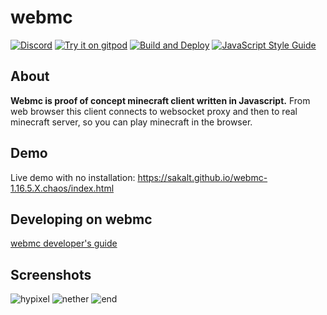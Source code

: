 # webmc

[![Discord](https://img.shields.io/badge/chat-on%20discord-brightgreen.svg)](https://discord.gg/h6DQzDx2G7)
[![Try it on gitpod](https://img.shields.io/badge/try-on%20gitpod-brightgreen.svg)](https://gitpod.io/#https://github.com/michaljaz/web-minecraft)
[![Build and Deploy](https://github.com/michaljaz/web-minecraft/actions/workflows/github-pages.yaml/badge.svg)](https://github.com/michaljaz/web-minecraft/actions/workflows/github-pages.yaml)
[![JavaScript Style Guide](https://img.shields.io/badge/code_style-standard-brightgreen.svg)](https://standardjs.com)
## About

**Webmc is proof of concept minecraft client written in Javascript.** From web browser this client connects to websocket proxy and then to real minecraft server, so you can play minecraft in the browser.

## Demo
Live demo with no installation: https://sakalt.github.io/webmc-1.16.5.X.chaos/index.html


## Developing on webmc

[webmc developer's guide](https://github.com/michaljaz/webmc/blob/master/docs/DEVELOPMENT.md)

## Screenshots
![hypixel](https://github.com/michaljaz/webmc/blob/master/.github/overworld.png "overworld")
![nether](https://github.com/michaljaz/webmc/blob/master/.github/nether.png "nether")
![end](https://github.com/michaljaz/webmc/blob/master/.github/end.png "end")
